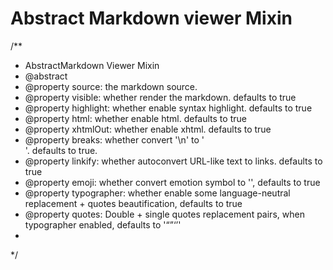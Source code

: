 # Abstract Markdown viewer Mixin

/**
 * AbstractMarkdown Viewer Mixin
 * @abstract
 * @property source: the markdown source.
 * @property visible: whether render the markdown. defaults to true
 * @property highlight: whether enable syntax highlight. defaults to true
 * @property html: whether enable html. defaults to true
 * @property xhtmlOut: whether enable xhtml. defaults to true
 * @property breaks: whether convert '\n' to '<br>'. defaults to true.
 * @property linkify: whether autoconvert URL-like text to links. defaults to true
 * @property emoji: whether convert emotion symbol to '<img emotion>', defaults to true
 * @property typographer: whether enable some language-neutral replacement + quotes beautification, defaults to true
 * @property quotes: Double + single quotes replacement pairs, when typographer enabled, defaults to '“”‘’'
 *
 */

